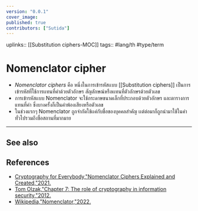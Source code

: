 ```yaml
---
version: "0.0.1"
cover_image:
published: true
contributors: ["Sutida"]
---
```

uplinks:: [[Substitution ciphers-MOC]]
tags:: #lang/th #type/term 

# Nomenclator cipher
- *Nomenclator ciphers* คือ หนึ่งในการเข้ารหัสเเบบ [[Substitution ciphers]] เป็นการเข้ารหัสที่ใช้การเเทนที่คำด้วยตัวอักษร สัญลักษณ์หรือเเทนที่ตัวอักษรด้วยตัวเลข
-  การเข้ารหัสเเบบ Nomenclator จะใช้กระดาษขนาดเล็กที่ประกอบด้วยตัวอักษร และตารางการแทนที่คำ ซึ่งบางครั้งก็เป็นคำพ้องเสียงหรือตัวเลข  
- ในช่วงแรกๆ Nomenclator ถูกจำกัดใช้เเค่กับชื่อของบุคคลสำคัญ เเต่ต่อมาก็ถูกนำมาใช้ในคำทั่วไปรวมถึงชื่อสถานที่มากมาย
---
## See also

## References
- [Cryptography for Everybody,"Nomenclator Ciphers Explained and Created,"2021.](https://youtu.be/E8UWbo8axsE)
- [Tom Olzak,"Chapter 7: The role of cryptography in information security,"2012.](https://resources.infosecinstitute.com/topic/role-of-cryptography/)
- [Wikipedia,"Nomenclator,"2022.](https://en.wikipedia.org/wiki/Substitution_cipher#Nomenclator)
